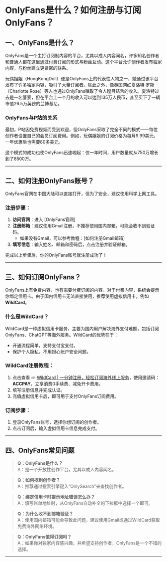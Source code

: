 # OnlyFans是什么？如何注册与订阅OnlyFans？

## 一、OnlyFans是什么？

OnlyFans是一个主打订阅制内容的平台，尤其以成人内容闻名，许多知名创作者和普通人都在这里通过付费订阅的形式与粉丝互动。这个平台允许创作者发布独家内容，与粉丝建立更紧密的联系。

玩偶姐姐（HongKongDoll）便是OnlyFans上的代表性人物之一，她通过该平台发布了许多独家内容，吸引了大量订阅者。除此之外，像英国网红夏洛特·罗斯（Charlotte Rose）等人也通过OnlyFans赚取了令人瞠目结舌的收入。夏洛特过去是一名警察，但在平台上一个月的收入可以达到135万人民币，甚至买下了一辆市值26.5万英镑的兰博基尼。

### OnlyFans与P站的关系

最初，P站因免费视频而受到欢迎，但OnlyFans采取了完全不同的模式——每位创作者设置自己的会员订阅费用。例如，玩偶姐姐的订阅价格为每月9.99美元，一年优惠后也需要80多美元。

这个模式的成功也使OnlyFans迅速崛起：仅一年时间，用户数量就从750万增长到了8500万。

---

## 二、如何注册OnlyFans账号？

OnlyFans官网在中国大陆可以直接打开，但为了安全，建议使用科学上网工具。

### 注册步骤：
1. **访问官网**：进入 [OnlyFans官网]
2. **注册邮箱**：建议使用Gmail注册，不推荐使用国内邮箱，可能会收不到验证码。
   - 如果没有Gmail，可以参考教程：[如何注册Gmail邮箱]
3. **填写信息**：输入姓名、邮箱和密码后，点击注册并验证邮箱。

完成以上步骤后，你的OnlyFans账号就注册成功了！

---

## 三、如何订阅OnlyFans？

OnlyFans上有免费内容，也有需要付费订阅的内容。对于付费内容，系统会提示你绑定信用卡。由于国内信用卡无法直接使用，推荐使用虚拟信用卡，例如 **WildCard**。

### 什么是WildCard？
WildCard是一种虚拟信用卡服务，主要为国内用户解决海外支付难题，包括订阅OnlyFans、ChatGPT等海外服务。WildCard的优势在于：
- 开通流程简单，支持支付宝支付。
- 保护个人隐私，不用担心账户安全问题。

### WildCard注册教程：
1. 点击查看 ☞ [WildCard | 一分钟注册，轻松订阅海外线上服务](https://bit.ly/bewildcard)，使用邀请码：**ACCPAY**，立享消费0手续费、减免开卡费用。
2. 填写注册信息并完成认证。
3. 充值虚拟信用卡后，即可用于支付OnlyFans订阅费用。

### 订阅步骤：
1. 登录OnlyFans账号，选择你想订阅的创作者。
2. 点击订阅后，输入虚拟信用卡信息完成支付。

---

## 四、OnlyFans常见问题

> **Q：OnlyFans是什么？**  
> A：是一个开放性创作平台，尤其以成人内容闻名。

> **Q：如何找到创作者？**  
> A：推荐通过搜索引擎键入“OnlySearch”来查找创作者。

> **Q：绑定信用卡时提示地址错误怎么办？**  
> A：填写账单地址时，从OnlyFans自动补全的下拉框中选择一个即可。

> **Q：为什么收不到邮箱验证？**  
> A：使用国内邮箱可能会导致此问题，建议使用Gmail或通过WildCard获取免费海外网络环境。

> **Q：OnlyFans值得订阅吗？**  
> A：如果你对独家内容感兴趣，并希望支持创作者，OnlyFans是一个不错的选择。

---


